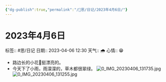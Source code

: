 ```yaml
---
{"dg-publish":true,"permalink":"/🧠思/日记/2023年4月6日/"}
---
```


# 2023年4月6日
标签:: #思/日记
日期:: 2023-04-06 12:30
天气:: 🌧️
心情:: 😁

- 路边长的小花🌸挺漂亮的。
- 今天下了小雨，雨濛濛的，草木都很翠绿。
	![0_IMG_20230406_131735.jpg](/img/user/%E7%B3%BB%E7%BB%9F/%E9%99%84%E4%BB%B6/0_IMG_20230406_131735.jpg)![0_IMG_20230406_131255.jpg](/img/user/%E7%B3%BB%E7%BB%9F/%E9%99%84%E4%BB%B6/0_IMG_20230406_131255.jpg)